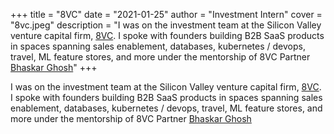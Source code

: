 +++
title = "8VC"
date = "2021-01-25"
author = "Investment Intern"
cover = "8vc.jpeg"
description = "I was on the investment team at the Silicon Valley venture capital firm, [8VC](https://www.8vc.com/). I spoke with founders building B2B SaaS products in spaces spanning sales enablement, databases, kubernetes / devops, travel, ML feature stores, and more under the mentorship of 8VC Partner [Bhaskar Ghosh](https://www.8vc.com/team/bhaskar-ghosh)"
+++

I was on the investment team at the Silicon Valley venture capital firm, [8VC](https://www.8vc.com/). I spoke with founders building B2B SaaS products in spaces spanning sales enablement, databases, kubernetes / devops, travel, ML feature stores, and more under the mentorship of 8VC Partner [Bhaskar Ghosh](https://www.8vc.com/team/bhaskar-ghosh)